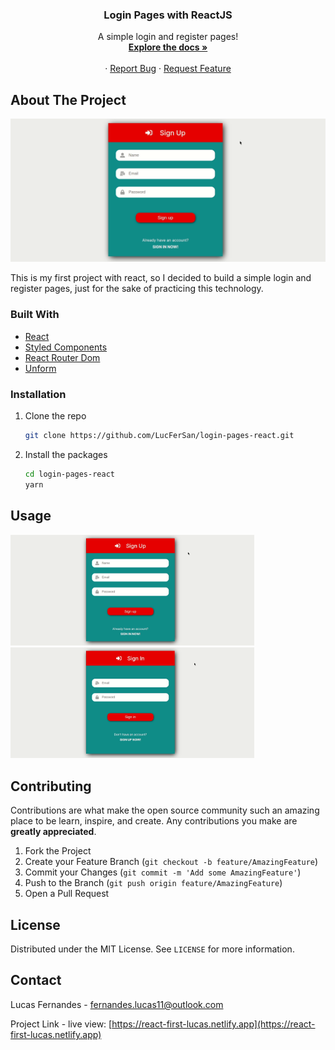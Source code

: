 <p align="center">
  <h3 align="center">Login Pages with ReactJS</h3>

  <p align="center">
    A simple login and register pages!
    <br />
    <a href="https://github.com/LucFerSan/login-pages-react"><strong>Explore the docs »</strong></a>
    <br />
    <br />
    ·
    <a href="https://github.com/LucFerSan/login-pages-react/issues">Report Bug</a>
    ·
    <a href="https://github.com/LucFerSan/login-pages-react/issues">Request Feature</a>
  </p>
</p>

## About The Project

![Login Pages React](.github/signup.gif)

This is my first project with react, so I decided to build a simple login and register pages, just for the sake of practicing this technology.

### Built With

- [React](https://reactjs.org/)
- [Styled Components](https://styled-components.com/)
- [React Router Dom](https://reactrouter.com/web/guides/quick-start)
- [Unform](https://unform.dev)

### Installation

1. Clone the repo
   ```sh
   git clone https://github.com/LucFerSan/login-pages-react.git
   ```
2. Install the packages
   ```sh
   cd login-pages-react
   yarn
   ```

## Usage

<p float="left">
  <img src=".github/signup.gif" width="390" />
  <img src=".github/signin.gif" width="390" /> 
</p>

## Contributing

Contributions are what make the open source community such an amazing place to be learn, inspire, and create. Any contributions you make are **greatly appreciated**.

1. Fork the Project
2. Create your Feature Branch (`git checkout -b feature/AmazingFeature`)
3. Commit your Changes (`git commit -m 'Add some AmazingFeature'`)
4. Push to the Branch (`git push origin feature/AmazingFeature`)
5. Open a Pull Request

## License

Distributed under the MIT License. See `LICENSE` for more information.

## Contact

Lucas Fernandes - fernandes.lucas11@outlook.com

Project Link - live view: [https://react-first-lucas.netlify.app](https://react-first-lucas.netlify.app)
